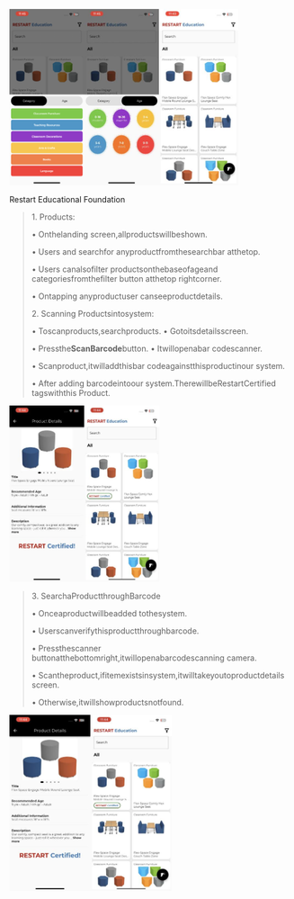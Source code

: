 <img src="././SS/i5dymfhc.png"
style="width:1.38125in;height:3.25958in" /><img src="././SS/yrogv15c.png"
style="width:1.3875in;height:3.25861in" /><img src="././SS/f4bphb0w.png"
style="width:1.4743in;height:3.25972in" />

Restart Educational Foundation

> 1\. Products:
>
> • Onthelanding screen,allproductswillbeshown.
>
> • Users and searchfor anyproductfromthesearchbar atthetop.
>
> • Users canalsofilter productsonthebaseofageand
> categoriesfromthefilter button atthetop rightcorner.
>
> • Ontapping anyproductuser canseeproductdetails.
>
> 2\. Scanning Productsintosystem:
>
> • Toscanproducts,searchproducts. • Gotoitsdetailsscreen.
>
> • Pressthe**ScanBarcode**button. • Itwillopenabar codescanner.
>
> • Scanproduct,itwilladdthisbar codeagainstthisproductinour system.
>
> • After adding barcodeintoour system.TherewillbeRestartCertified
> tagswiththis Product.

<img src="././SS/zbrarhab.png"
style="width:1.38958in;height:3.25903in" /><img src="././SS/bpcz5bl4.png"
style="width:1.38958in;height:3.25903in" />

> 3\. SearchaProductthroughBarcode
>
> • Onceaproductwillbeadded tothesystem.
>
> • Userscanverifythisproductthroughbarcode.
>
> • Pressthescanner buttonatthebottomright,itwillopenabarcodescanning
> camera.
>
> • Scantheproduct,ifitemexistsinsystem,itwilltakeyoutoproductdetails
> screen.
>
> • Otherwise,itwillshowproductsnotfound.

<img src="././SS/sv252vtk.png"
style="width:1.50417in;height:3.25903in" /><img src="././SS/ozt3osr1.png"
style="width:1.50417in;height:3.25903in" />
